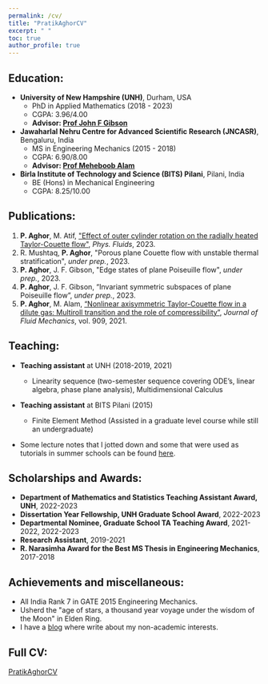 ```yaml
---
permalink: /cv/
title: "PratikAghorCV"
excerpt: " "
toc: true
author_profile: true
---
```

## Education:
* **University of New Hampshire (UNH)**, Durham, USA 
    - PhD in Applied Mathematics (2018 - 2023)
    - CGPA: 3.96/4.00
    - **Advisor: [Prof John F Gibson](https://ceps.unh.edu/person/john-gibson)** 
* **Jawaharlal Nehru Centre for Advanced Scientific Research (JNCASR)**, Bengaluru, India
    - MS in Engineering Mechanics (2015 - 2018)
    - CGPA: 6.90/8.00
    - **Advisor: [Prof Meheboob Alam](https://www.jncasr.ac.in/faculty/meheboob/)**
* **Birla Institute of Technology and Science (BITS) Pilani**, Pilani, India
    - BE (Hons) in Mechanical Engineering
    - CGPA: 8.25/10.00

## Publications:
1. **P. Aghor**, M. Atif, ["Effect of outer cylinder rotation on the radially heated Taylor-Couette flow"](https://pubs.aip.org/aip/pof/article-abstract/35/9/094108/2909455/Effect-of-outer-cylinder-rotation-on-the-radially), *Phys. Fluids*, 2023. 
2. R. Mushtaq, **P. Aghor**, "Porous plane Couette flow with unstable thermal stratification", *under prep.*, 2023.
3. **P. Aghor**, J. F. Gibson, "Edge states of plane Poiseuille flow", *under prep.*, 2023.
4. **P. Aghor**, J. F. Gibson, “Invariant symmetric subspaces of plane Poiseuille flow”, *under prep.*, 2023.
5. **P. Aghor**, M. Alam, [“Nonlinear axisymmetric Taylor-Couette flow in a dilute gas: Multiroll
transition and the role of compressibility”](https://www.cambridge.org/core/journals/journal-of-fluid-mechanics/article/abs/nonlinear-axisymmetric-taylorcouette-flow-in-a-dilute-gas-multiroll-transition-and-the-role-of-compressibility/B528D542F58FC12D8F666BA1207249FA), *Journal of Fluid Mechanics*, vol. 909, 2021.

## Teaching:
* **Teaching assistant** at UNH (2018-2019, 2021)
    - Linearity sequence (two-semester sequence covering ODE’s, linear algebra, phase plane analysis), Multidimensional Calculus
* **Teaching assistant** at BITS Pilani (2015)
    - Finite Element Method (Assisted in a graduate level course while still an undergraduate)

* Some lecture notes that I jotted down and some that were used as tutorials in summer schools can be found [here](https://github.com/PratikAghor/lec_notes). 

## Scholarships and Awards:
* **Department of Mathematics and Statistics Teaching Assistant Award, UNH**, 2022-2023
* **Dissertation Year Fellowship, UNH Graduate School Award**, 2022-2023
* **Departmental Nominee, Graduate School TA Teaching Award**, 2021-2022, 2022-2023
* **Research Assistant**, 2019-2021
* **R. Narasimha Award for the Best MS Thesis in Engineering Mechanics**, 2017-2018

## Achievements and miscellaneous:
* All India Rank 7 in GATE 2015 Engineering Mechanics. 
* Usherd the "age of stars, a thousand year voyage under the wisdom of the Moon" in Elden Ring. 
* I have a [blog](https://sublimeplace.wordpress.com/) where write about my non-academic interests.

## Full CV:
[PratikAghorCV](http://pratikaghor.github.io/_pages/cv/PratikAghorCV.pdf)
